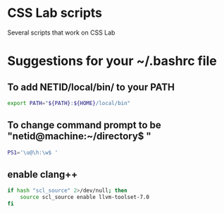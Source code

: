 # CSS Lab scripts

Several scripts that work on CSS Lab

# Suggestions for your ~/.bashrc file

## To add NETID/local/bin/ to your PATH
```sh
export PATH="${PATH}:${HOME}/local/bin"
```

## To change command prompt to be "netid@machine:~/directory$ "
```sh
PS1='\u@\h:\w$ '
```
## enable clang++
```sh
if hash "scl_source" 2>/dev/null; then
    source scl_source enable llvm-toolset-7.0
fi
```
